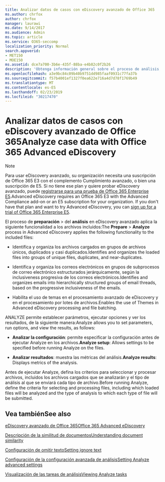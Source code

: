 ```yaml
---
title: Analizar datos de casos con eDiscovery avanzado de Office 365
ms.author: chrfox
author: chrfox
manager: laurawi
ms.date: 9/14/2017
ms.audience: Admin
ms.topic: article
ms.service: O365-seccomp
localization_priority: Normal
search.appverid:
- MET150
- MOE150
ms.assetid: dce7a700-3b6e-435f-88ba-e4b82c0f2b26
description: 'Obtenga información general sobre el proceso de análisis, que le permite establecer parámetros, opciones de ejecución y ver resultados, en la exhibición avanzada de documentos electrónicos de Office 365. '
ms.openlocfilehash: a3e9bc84c09b40b9751dd985faaf0931c77fa37b
ms.sourcegitcommit: f57b4001ef1327f0ea622e716a4d7d78f1769b49
ms.translationtype: MT
ms.contentlocale: es-ES
ms.lasthandoff: 02/23/2019
ms.locfileid: "30217470"
---
```

# <a name="analyze-case-data-with-office-365-advanced-ediscovery"></a><span data-ttu-id="8cac9-103">Analizar datos de casos con eDiscovery avanzado de Office 365</span><span class="sxs-lookup"><span data-stu-id="8cac9-103">Analyze case data with Office 365 Advanced eDiscovery</span></span>

> [!NOTE]
> <span data-ttu-id="8cac9-p101">Para usar eDiscovery avanzado, su organización necesita una suscripción de Office 365 E3 con el complemento Cumplimiento avanzado, o bien una suscripción de E5. Si no tiene ese plan y quiere probar eDiscovery avanzado, puede [registrarse para una prueba de Office 365 Enterprise E5](https://go.microsoft.com/fwlink/p/?LinkID=698279).</span><span class="sxs-lookup"><span data-stu-id="8cac9-p101">Advanced eDiscovery requires an Office 365 E3 with the Advanced Compliance add-on or an E5 subscription for your organization. If you don't have that plan and want to try Advanced eDiscovery, you can [sign up for a trial of Office 365 Enterprise E5](https://go.microsoft.com/fwlink/p/?LinkID=698279).</span></span> 
  
<span data-ttu-id="8cac9-106">El proceso de **preparación** \> del **análisis** en eDiscovery avanzado aplica la siguiente funcionalidad a los archivos incluidos:</span><span class="sxs-lookup"><span data-stu-id="8cac9-106">The **Prepare** \> **Analyze** process in Advanced eDiscovery applies the following functionality to the included files:</span></span> 
  
- <span data-ttu-id="8cac9-107">Identifica y organiza los archivos cargados en grupos de archivos únicos, duplicados y casi duplicados.</span><span class="sxs-lookup"><span data-stu-id="8cac9-107">Identifies and organizes the loaded files into groups of unique files, duplicates, and near-duplicates.</span></span>
    
- <span data-ttu-id="8cac9-108">Identifica y organiza los correos electrónicos en grupos de subprocesos de correo electrónico estructurados jerárquicamente, según la inclusiveness progresiva de los correos electrónicos.</span><span class="sxs-lookup"><span data-stu-id="8cac9-108">Identifies and organizes emails into hierarchically structured groups of email threads, based on the progressive inclusiveness of the emails.</span></span>
    
- <span data-ttu-id="8cac9-109">Habilita el uso de temas en el procesamiento avanzado de eDiscovery y en el procesamiento por lotes de archivos.</span><span class="sxs-lookup"><span data-stu-id="8cac9-109">Enables the use of Themes in Advanced eDiscovery processing and file batching.</span></span>
    
 <span data-ttu-id="8cac9-110">ANALYZE permite establecer parámetros, ejecutar opciones y ver los resultados, de la siguiente manera:</span><span class="sxs-lookup"><span data-stu-id="8cac9-110">Analyze allows you to set parameters, run options, and view the results, as follows:</span></span> 
  
- <span data-ttu-id="8cac9-111">**Analizar la configuración**: permite especificar la configuración antes de ejecutar Analyze en los archivos.</span><span class="sxs-lookup"><span data-stu-id="8cac9-111">**Analyze setup**: Allows settings to be specified before running Analyze on the files.</span></span>
    
- <span data-ttu-id="8cac9-112">**Analizar resultados**: muestra las métricas del análisis.</span><span class="sxs-lookup"><span data-stu-id="8cac9-112">**Analyze results**: Displays metrics of the analysis.</span></span> 
    
<span data-ttu-id="8cac9-113">Antes de ejecutar Analyze, defina los criterios para seleccionar y procesar archivos, incluidos los archivos cargados que se analizarán y el tipo de análisis al que se enviará cada tipo de archivo.</span><span class="sxs-lookup"><span data-stu-id="8cac9-113">Before running Analyze, define the criteria for selecting and processing files, including which loaded files will be analyzed and the type of analysis to which each type of file will be submitted.</span></span> 
  
## <a name="see-also"></a><span data-ttu-id="8cac9-114">Vea también</span><span class="sxs-lookup"><span data-stu-id="8cac9-114">See also</span></span>

[<span data-ttu-id="8cac9-115">eDiscovery avanzado de Office 365</span><span class="sxs-lookup"><span data-stu-id="8cac9-115">Office 365 Advanced eDiscovery</span></span>](office-365-advanced-ediscovery.md)
  
[<span data-ttu-id="8cac9-116">Descripción de la similitud de documentos</span><span class="sxs-lookup"><span data-stu-id="8cac9-116">Understanding document similarity</span></span>](understand-document-similarity-in-advanced-ediscovery.md)
  
[<span data-ttu-id="8cac9-117">Configuración de omitir texto</span><span class="sxs-lookup"><span data-stu-id="8cac9-117">Setting ignore text</span></span>](set-ignore-text-in-advanced-ediscovery.md)
  
[<span data-ttu-id="8cac9-118">Configuración de la configuración avanzada de análisis</span><span class="sxs-lookup"><span data-stu-id="8cac9-118">Setting Analyze advanced settings</span></span>](set-analyze-advanced-settings-in-advanced-ediscovery.md)
  
[<span data-ttu-id="8cac9-119">Visualización de las tareas de análisis</span><span class="sxs-lookup"><span data-stu-id="8cac9-119">Viewing Analyze tasks</span></span>](view-analyze-results-in-advanced-ediscovery.md)

